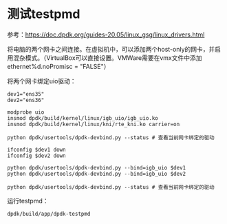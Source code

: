 # 测试testpmd

参考：https://doc.dpdk.org/guides-20.05/linux_gsg/linux_drivers.html

将电脑的两个网卡之间连接。在虚拟机中，可以添加两个host-only的网卡，并启用混杂模式。（VirtualBox可以直接设置。VMWare需要在vmx文件中添加ethernet%d.noPromisc = "FALSE"）

将两个网卡绑定uio驱动：

```shell
dev1="ens35"
dev2="ens36"

modprobe uio
insmod dpdk/build/kernel/linux/igb_uio/igb_uio.ko
insmod dpdk/build/kernel/linux/kni/rte_kni.ko carrier=on

python dpdk/usertools/dpdk-devbind.py --status # 查看当前网卡绑定的驱动

ifconfig $dev1 down
ifconfig $dev2 down

python dpdk/usertools/dpdk-devbind.py --bind=igb_uio $dev1
python dpdk/usertools/dpdk-devbind.py --bind=igb_uio $dev2

python dpdk/usertools/dpdk-devbind.py --status # 查看当前网卡绑定的驱动
```

运行testpmd：

```shell
dpdk/build/app/dpdk-testpmd
```
